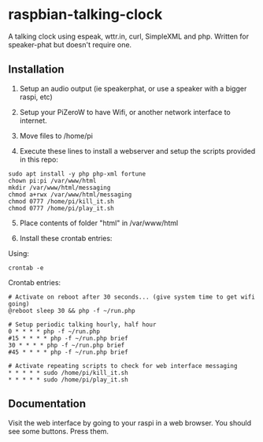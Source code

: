# raspbian-talking-clock
A talking clock using espeak, wttr.in, curl, SimpleXML and php.  Written for speaker-phat but doesn't require one.

## Installation

1. Setup an audio output (ie speakerphat, or use a speaker with a bigger raspi, etc)

2. Setup your PiZeroW to have Wifi, or another network interface to internet.

3. Move files to /home/pi

4. Execute these lines to install a webserver and setup the scripts provided in this repo:
```
sudo apt install -y php php-xml fortune
chown pi:pi /var/www/html
mkdir /var/www/html/messaging
chmod a+rwx /var/www/html/messaging
chmod 0777 /home/pi/kill_it.sh
chmod 0777 /home/pi/play_it.sh
```

5. Place contents of folder "html" in /var/www/html

6. Install these crontab entries:

Using:
```
crontab -e
```

Crontab entries:
```
# Activate on reboot after 30 seconds... (give system time to get wifi going)
@reboot sleep 30 && php -f ~/run.php

# Setup periodic talking hourly, half hour
0 * * * * php -f ~/run.php
#15 * * * * php -f ~/run.php brief
30 * * * * php -f ~/run.php brief
#45 * * * * php -f ~/run.php brief

# Activate repeating scripts to check for web interface messaging
* * * * * sudo /home/pi/kill_it.sh
* * * * * sudo /home/pi/play_it.sh
```

## Documentation

Visit the web interface by going to your raspi in a web browser.  You should see some buttons.  Press them.
